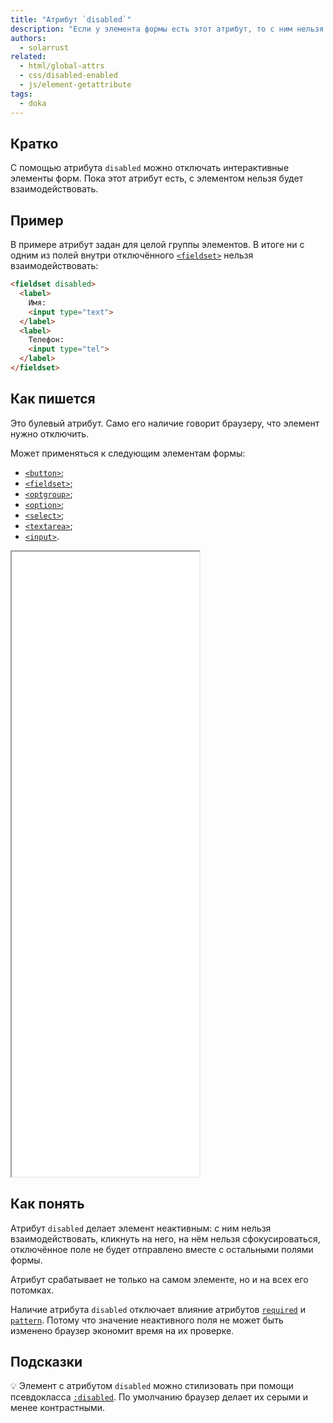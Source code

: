 ```yaml
---
title: "Атрибут `disabled`"
description: "Если у элемента формы есть этот атрибут, то с ним нельзя взаимодействовать."
authors:
  - solarrust
related:
  - html/global-attrs
  - css/disabled-enabled
  - js/element-getattribute
tags:
  - doka
---
```


## Кратко

С помощью атрибута `disabled` можно отключать интерактивные элементы форм. Пока этот атрибут есть, с элементом нельзя будет взаимодействовать.

## Пример

В примере атрибут задан для целой группы элементов. В итоге ни с одним из полей внутри отключённого [`<fieldset>`](/html/fieldset/) нельзя взаимодействовать:

```html
<fieldset disabled>
  <label>
    Имя:
    <input type="text">
  </label>
  <label>
    Телефон:
    <input type="tel">
  </label>
</fieldset>
```

## Как пишется

Это булевый атрибут. Само его наличие говорит браузеру, что элемент нужно отключить.

Может применяться к следующим элементам формы:

- [`<button>`](/html/button/);
- [`<fieldset>`](/html/fieldset/);
- [`<optgroup>`](/html/optgroup/);
- [`<option>`](/html/option/);
- [`<select>`](/html/select/);
- [`<textarea>`](/html/textarea/);
- [`<input>`](/html/input/).

<iframe title="Примеры использования" src="demos/base/" height="1000"></iframe>

## Как понять

Атрибут `disabled` делает элемент неактивным: с ним нельзя взаимодействовать, кликнуть на него, на нём нельзя сфокусироваться, отключённое поле не будет отправлено вместе с остальными полями формы.

Атрибут срабатывает не только на самом элементе, но и на всех его потомках.

Наличие атрибута `disabled` отключает влияние атрибутов [`required`](/html/required/) и [`pattern`](/html/pattern/). Потому что значение неактивного поля не может быть изменено браузер экономит время на их проверке.

## Подсказки

💡 Элемент с атрибутом `disabled` можно стилизовать при помощи псевдокласса [`:disabled`](/css/disabled-enabled). По умолчанию браузер делает их серыми и менее контрастными.
